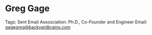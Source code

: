 # Greg Gage

Tags: Sent Email
Assosciation: Ph.D., Co-Founder and Engineer
Email: gagegreg@backyardbrains.com
